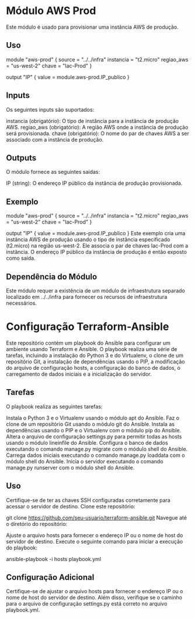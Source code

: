 # Módulo AWS Prod
Este módulo é usado para provisionar uma instância AWS de produção.

## Uso
module "aws-prod" {
  source      = "../../infra"
  instancia   = "t2.micro"
  regiao_aws  = "us-west-2"
  chave       = "Iac-Prod"
}

output "IP" {
  value = module.aws-prod.IP_publico
}

## Inputs
Os seguintes inputs são suportados:

instancia (obrigatório): O tipo de instância para a instância de produção AWS.
regiao_aws (obrigatório): A região AWS onde a instância de produção será provisionada.
chave (obrigatório): O nome do par de chaves AWS a ser associado com a instância de produção.

## Outputs
O módulo fornece as seguintes saídas:

IP (string): O endereço IP público da instância de produção provisionada.
## Exemplo

module "aws-prod" {
  source      = "../../infra"
  instancia   = "t2.micro"
  regiao_aws  = "us-west-2"
  chave       = "Iac-Prod"
}

output "IP" {
  value = module.aws-prod.IP_publico
}
Este exemplo cria uma instância AWS de produção usando o tipo de instância especificado (t2.micro) na região us-west-2. Ele associa o par de chaves Iac-Prod com a instância. O endereço IP público da instância de produção é então exposto como saída.

## Dependência do Módulo
Este módulo requer a existência de um módulo de infraestrutura separado localizado em ../../infra para fornecer os recursos de infraestrutura necessários.

# Configuração Terraform-Ansible
Este repositório contém um playbook do Ansible para configurar um ambiente usando Terraform e Ansible. O playbook realiza uma série de tarefas, incluindo a instalação do Python 3 e do Virtualenv, o clone de um repositório Git, a instalação de dependências usando o PIP, a modificação do arquivo de configuração hosts, a configuração do banco de dados, o carregamento de dados iniciais e a inicialização do servidor.

## Tarefas
O playbook realiza as seguintes tarefas:

Instala o Python 3 e o Virtualenv usando o módulo apt do Ansible.
Faz o clone de um repositório Git usando o módulo git do Ansible.
Instala as dependências usando o PIP e o Virtualenv com o módulo pip do Ansible.
Altera o arquivo de configuração settings.py para permitir todas as hosts usando o módulo lineinfile do Ansible.
Configura o banco de dados executando o comando manage.py migrate com o módulo shell do Ansible.
Carrega dados iniciais executando o comando manage.py loaddata com o módulo shell do Ansible.
Inicia o servidor executando o comando manage.py runserver com o módulo shell do Ansible.
## Uso
Certifique-se de ter as chaves SSH configuradas corretamente para acessar o servidor de destino.
Clone este repositório:

git clone https://github.com/seu-usuario/terraform-ansible.git
Navegue até o diretório do repositório:

Ajuste o arquivo hosts para fornecer o endereço IP ou o nome de host do servidor de destino.
Execute o seguinte comando para iniciar a execução do playbook:

ansible-playbook -i hosts playbook.yml

## Configuração Adicional
Certifique-se de ajustar o arquivo hosts para fornecer o endereço IP ou o nome de host do servidor de destino. Além disso, verifique se o caminho para o arquivo de configuração settings.py está correto no arquivo playbook.yml.